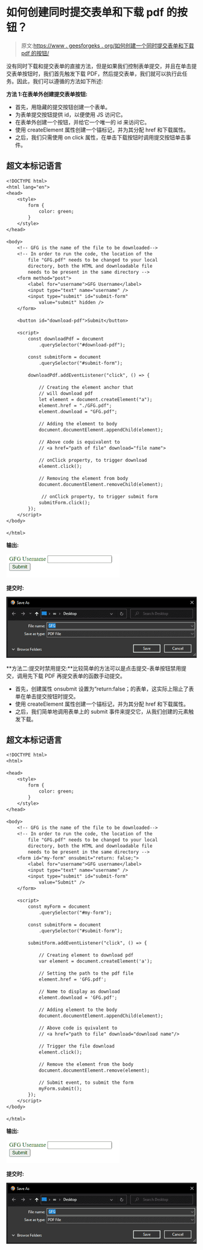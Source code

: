 # 如何创建同时提交表单和下载 pdf 的按钮？

> 原文:[https://www . geesforgeks . org/如何创建一个同时提交表单和下载 pdf 的按钮/](https://www.geeksforgeeks.org/how-to-create-a-button-that-submits-a-form-and-downloads-a-pdf-simultaneously/)

没有同时下载和提交表单的直接方法，但是如果我们控制表单提交，并且在单击提交表单按钮时，我们首先触发下载 PDF，然后提交表单，我们就可以执行此任务。因此，我们可以遵循的方法如下所述:

**方法 1:在表单外创建提交表单按钮:**

*   首先，用隐藏的提交按钮创建一个表单。
*   为表单提交按钮提供 id，以便使用 JS 访问它。
*   在表单外创建一个按钮，并给它一个唯一的 id 来访问它。
*   使用 createElement 属性创建一个锚标记，并为其分配 href 和下载属性。
*   之后，我们只需使用 on click 属性，在单击下载按钮时调用提交按钮单击事件。

## 超文本标记语言

```htmlhtml
<!DOCTYPE html>
<html lang="en">
<head>
    <style>
        form {
            color: green;
        }
    </style>
</head>

<body>
    <!-- GFG is the name of the file to be downloaded-->
    <!-- In order to run the code, the location of the 
        file "GFG.pdf" needs to be changed to your local
        directory, both the HTML and downloadable file 
        needs to be present in the same directory -->
    <form method="post">
        <label for="username">GFG Username</label>
        <input type="text" name="username" />
        <input type="submit" id="submit-form" 
            value="submit" hidden />
    </form>

    <button id="download-pdf">Submit</button>

    <script>
        const downloadPdf = document
            .querySelector("#download-pdf");

        const submitForm = document
            .querySelector("#submit-form");

        downloadPdf.addEventListener("click", () => {

            // Creating the element anchor that
            // will download pdf
            let element = document.createElement("a");
            element.href = "./GFG.pdf";
            element.download = "GFG.pdf";

            // Adding the element to body
            document.documentElement.appendChild(element);

            // Above code is equivalent to
            // <a href="path of file" download="file name"> 

            // onClick property, to trigger download
            element.click();

            // Removing the element from body
            document.documentElement.removeChild(element);

             // onClick property, to trigger submit form
            submitForm.click();
        });
    </script>
</body>

</html>
```

**输出:**

![](img/51cbd11b9be95807fab1c456fd27aaef.png)

**提交时:**

![](img/20a6858c29f0a539fbaff64761f1bcf6.png)

**方法二:提交时禁用提交:**比较简单的方法可以是点击提交-表单按钮禁用提交，调用先下载 PDF 再提交表单的函数手动提交。

*   首先，创建属性 onsubmit 设置为“return:false；的表单，这实际上阻止了表单在单击提交按钮时提交。
*   使用 createElement 属性创建一个锚标记，并为其分配 href 和下载属性。
*   之后，我们简单地调用表单上的 submit 事件来提交它，从我们创建的元素触发下载。

## 超文本标记语言

```htmlhtml
<!DOCTYPE html>
<html>

<head>
    <style>
        form {
            color: green;
        }
    </style>
</head>

<body>
    <!-- GFG is the name of the file to be downloaded-->
    <!-- In order to run the code, the location of the 
        file "GFG.pdf" needs to be changed to your local
        directory, both the HTML and downloadable file  
        needs to be present in the same directory -->
    <form id="my-form" onsubmit="return: false;">
        <label for="username">GFG username</label>
        <input type="text" name="username" />
        <input type="submit" id="submit-form" 
            value="Submit" />
    </form>

    <script>
        const myForm = document
            .querySelector("#my-form");

        const submitForm = document
            .querySelector("#submit-form");

        submitForm.addEventListener("click", () => {

            // Creating element to download pdf
            var element = document.createElement('a');

            // Setting the path to the pdf file
            element.href = 'GFG.pdf';

            // Name to display as download
            element.download = 'GFG.pdf';

            // Adding element to the body
            document.documentElement.appendChild(element);

            // Above code is quivalent to
            // <a href="path to file" download="download name"/>

            // Trigger the file download
            element.click();

            // Remove the element from the body
            document.documentElement.remove(element);

            // Submit event, to submit the form
            myForm.submit();
        });
    </script>
</body>

</html>
```

**输出:**

![](img/51cbd11b9be95807fab1c456fd27aaef.png)

**提交时:**

![](img/20a6858c29f0a539fbaff64761f1bcf6.png)